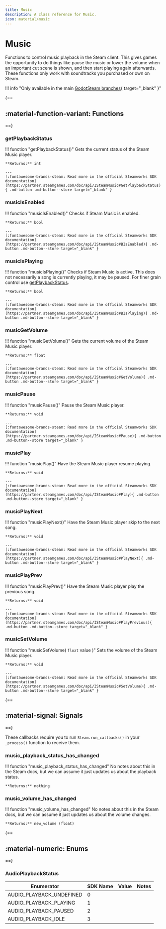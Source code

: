 ```yaml
---
title: Music
description: A class reference for Music.
icon: material/music
---
```


# Music

Functions to control music playback in the Steam client. This gives games the opportunity to do things like pause the music or lower the volume when an important cut scene is shown, and then start playing again afterwards. These functions only work with soundtracks you purchased or own on Steam.

!!! info "Only available in the main [GodotSteam branches](https://github.com/GodotSteam/GodotSteam){ target="\_blank" }"

{==
## :material-function-variant: Functions
==}

### getPlaybackStatus

!!! function "getPlaybackStatus()"
	Gets the current status of the Steam Music player.

	**Returns:** int

    ---
    [:fontawesome-brands-steam: Read more in the official Steamworks SDK documentation](https://partner.steamgames.com/doc/api/ISteamMusic#GetPlaybackStatus){ .md-button .md-button--store target="_blank" }

### musicIsEnabled

!!! function "musicIsEnabled()"
	Checks if Steam Music is enabled.

	**Returns:** bool

    ---
    [:fontawesome-brands-steam: Read more in the official Steamworks SDK documentation](https://partner.steamgames.com/doc/api/ISteamMusic#BIsEnabled){ .md-button .md-button--store target="_blank" }

### musicIsPlaying

!!! function "musicIsPlaying()"
	Checks if Steam Music is active. This does not necessarily a song is currently playing, it may be paused.
	For finer grain control use [getPlaybackStatus](#getplaybackstatus).

	**Returns:** bool

    ---
    [:fontawesome-brands-steam: Read more in the official Steamworks SDK documentation](https://partner.steamgames.com/doc/api/ISteamMusic#BIsPlaying){ .md-button .md-button--store target="_blank" }

### musicGetVolume

!!! function "musicGetVolume()"
	Gets the current volume of the Steam Music player.

	**Returns:** float

    ---
    [:fontawesome-brands-steam: Read more in the official Steamworks SDK documentation](https://partner.steamgames.com/doc/api/ISteamMusic#GetVolume){ .md-button .md-button--store target="_blank" }

### musicPause

!!! function "musicPause()"
	Pause the Steam Music player.

	**Returns:** void

    ---
    [:fontawesome-brands-steam: Read more in the official Steamworks SDK documentation](https://partner.steamgames.com/doc/api/ISteamMusic#Pause){ .md-button .md-button--store target="_blank" }

### musicPlay

!!! function "musicPlay()"
	Have the Steam Music player resume playing.

	**Returns:** void

    ---
    [:fontawesome-brands-steam: Read more in the official Steamworks SDK documentation](https://partner.steamgames.com/doc/api/ISteamMusic#Play){ .md-button .md-button--store target="_blank" }

### musicPlayNext

!!! function "musicPlayNext()"
	Have the Steam Music player skip to the next song.

	**Returns:** void

    ---
    [:fontawesome-brands-steam: Read more in the official Steamworks SDK documentation](https://partner.steamgames.com/doc/api/ISteamMusic#PlayNext){ .md-button .md-button--store target="_blank" }

### musicPlayPrev

!!! function "musicPlayPrev()"
	Have the Steam Music player play the previous song.

	**Returns:** void

    ---
    [:fontawesome-brands-steam: Read more in the official Steamworks SDK documentation](https://partner.steamgames.com/doc/api/ISteamMusic#PlayPrevious){ .md-button .md-button--store target="_blank" }

### musicSetVolume

!!! function "musicSetVolume( ```float``` value )"
	Sets the volume of the Steam Music player.

	**Returns:** void

    ---
    [:fontawesome-brands-steam: Read more in the official Steamworks SDK documentation](https://partner.steamgames.com/doc/api/ISteamMusic#SetVolume){ .md-button .md-button--store target="_blank" }

{==
## :material-signal: Signals
==}

These callbacks require you to run ```Steam.run_callbacks()``` in your ```_process()``` function to receive them.

### music_playback_status_has_changed

!!! function "music_playback_status_has_changed"
	No notes about this in the Steam docs, but we can assume it just updates us about the playback status.

	**Returns:** nothing

### music_volume_has_changed

!!! function "music_volume_has_changed"
	No notes about this in the Steam docs, but we can assume it just updates us about the volume changes.


	**Returns:** new_volume (float)

{==
## :material-numeric: Enums
==}

### AudioPlaybackStatus

Enumerator | SDK Name | Value | Notes
---------- | -------- | ----- | -----
AUDIO_PLAYBACK_UNDEFINED | 0
AUDIO_PLAYBACK_PLAYING | 1
AUDIO_PLAYBACK_PAUSED | 2
AUDIO_PLAYBACK_IDLE | 3
